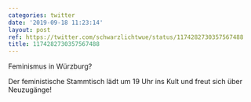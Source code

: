 ```yaml
---
categories: twitter
date: '2019-09-18 11:23:14'
layout: post
ref: https://twitter.com/schwarzlichtwue/status/1174282730357567488
title: 1174282730357567488
---
```

Feminismus in Würzburg?

Der feministische Stammtisch lädt um 19 Uhr ins Kult und freut sich über Neuzugänge! 